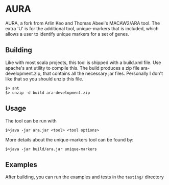 # AURA
AURA, a fork from Arlin Keo and Thomas Abeel's MACAW2/ARA tool.
The extra 'U' is for the additional tool, unique-markers that is included, which allows a user to identify unique markers for a set of genes.

## Building

Like with most scala projects, this tool is shipped with a build.xml file.
Use apache's ant utility to compile this.
The build produces a zip file ara-development.zip, that contains all the necessary jar files.
Personally I don't like that so you should unzip this file.


```shell
$> ant
$> unzip -d build ara-development.zip
```

## Usage

The tool can be run with

```shell
$>java -jar ara.jar <tool> <tool options>
```

More details about the unique-markers tool can be found by:
```shell
$>java -jar build/ara.jar unique-markers
```

## Examples

After building, you can run the examples and tests in the `testing/` directory




